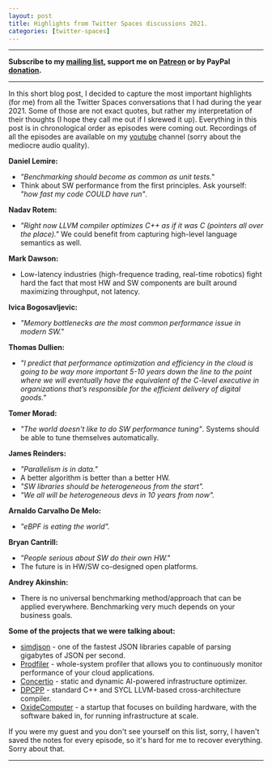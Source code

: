 ```yaml
---
layout: post
title: Highlights from Twitter Spaces discussions 2021.
categories: [twitter-spaces]
---
```


------
**Subscribe to my [mailing list](https://mailchi.mp/4eb73720aafe/easyperf), support me on [Patreon](https://www.patreon.com/dendibakh) or by PayPal [donation](https://www.paypal.com/cgi-bin/webscr?cmd=_donations&business=TBM3NW8TKTT34&currency_code=USD&source=url).**

------

In this short blog post, I decided to capture the most important highlights (for me) from all the Twitter Spaces conversations that I had during the year 2021. Some of those are not exact quotes, but rather my interpretation of their thoughts (I hope they call me out if I skrewed it up). Everything in this post is in chronological order as episodes were coming out. Recordings of all the episodes are available on my [youtube](https://www.youtube.com/playlist?list=PLRWO2AL1QAV4WK6O6cxyjWVJvbUVVLrQk) channel (sorry about the mediocre audio quality).

**Daniel Lemire:**
- *"Benchmarking should become as common as unit tests."*
- Think about SW performance from the first principles. Ask yourself: *"how fast my code COULD have run"*.

**Nadav Rotem:**
- *"Right now LLVM compiler optimizes C++ as if it was C (pointers all over the place)."* We could benefit from capturing high-level language semantics as well.

**Mark Dawson:**
- Low-latency industries (high-frequence trading, real-time robotics) fight hard the fact that most HW and SW components are built around maximizing throughput, not latency. 

**Ivica Bogosavljevic:**
- *"Memory bottlenecks are the most common performance issue in modern SW."*

**Thomas Dullien:**
- *"I predict that performance optimization and efficiency in the cloud is going to be way more important 5-10 years down the line to the point where we will eventually have the equivalent of the C-level executive in organizations that’s responsible for the efficient delivery of digital goods."*

**Tomer Morad:**
- *"The world doesn't like to do SW performance tuning"*. Systems should be able to tune themselves automatically.

**James Reinders:**
- *"Parallelism is in data."*
- A better algorithm is better than a better HW.
- *"SW libraries should be heterogeneous from the start".*
- *"We all will be heterogeneous devs in 10 years from now".*

**Arnaldo Carvalho De Melo:**
- *"eBPF is eating the world".*

**Bryan Cantrill:**
- *"People serious about SW do their own HW."*
- The future is in HW/SW co-designed open platforms.

**Andrey Akinshin:**
- There is no universal benchmarking method/approach that can be applied everywhere. Benchmarking very much depends on your business goals.

**Some of the projects that we were talking about:**

* [simdjson](https://github.com/simdjson/simdjson) - one of the fastest JSON libraries capable of parsing gigabytes of JSON per second.
* [Prodfiler](https://prodfiler.com/) - whole-system profiler that allows you to continuously monitor performance of your cloud applications.
* [Concertio](https://optimizer.concertio.com/performance/) - static and dynamic AI-powered infrastructure optimizer.
* [DPCPP](https://www.intel.com/content/www/us/en/developer/tools/oneapi/dpc-compiler.html) - standard C++ and SYCL LLVM-based cross-architecture compiler.
* [OxideComputer](https://oxide.computer/) - a startup that focuses on building hardware, with the software baked in, for running infrastructure at scale.

If you were my guest and you don't see yourself on this list, sorry, I haven't saved the notes for every episode, so it's hard for me to recover everything. Sorry about that.

---
